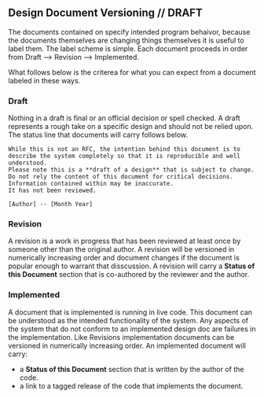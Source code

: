 <!-- title: Versioning -->

Design Document Versioning // DRAFT
--------------------------

The documents contained on specify intended program behaivor, because the documents themselves are changing things themselves it is useful to label them.
The label scheme is simple. Each document proceeds in order from Draft --> Revision --> Implemented. 

What follows below is the criterea for what you can expect from a document labeled in these ways.

### Draft
Nothing in a draft is final or an official decision or spell checked. 
A draft represents a rough take on a specific design and should not be relied upon.
The status line that documents will carry follows below.

    While this is not an RFC, the intention behind this document is to describe the system completely so that it is reproducible and well understood.
    Please note this is a **draft of a design** that is subject to change. 
    Do not rely the content of this document for critical decisions. 
    Information contained within may be inaccurate.
    It has not been reviewed.
    
    [Author] -- [Month Year]

### Revision
A revision is a work in progress that has been reviewed at least once by someone other than the original author.
A revision will be versioned in numerically increasing order and document changes if the document is popular enough to warrant that disscussion.
A revision will carry a **Status of this Document** section that is co-authored by the reviewer and the author.

### Implemented
A document that is implemented is running in live code. 
This document can be understood as the intended functionality of the system.
Any aspects of the system that do not conform to an implemented design doc are failures in the implementation.
Like Revisions implementation documents can be versioned in numerically increasing order.
An implemented document will carry: 

- a **Status of this Document** section that is written by the author of the code.
- a link to a tagged release of the code that implements the document.

